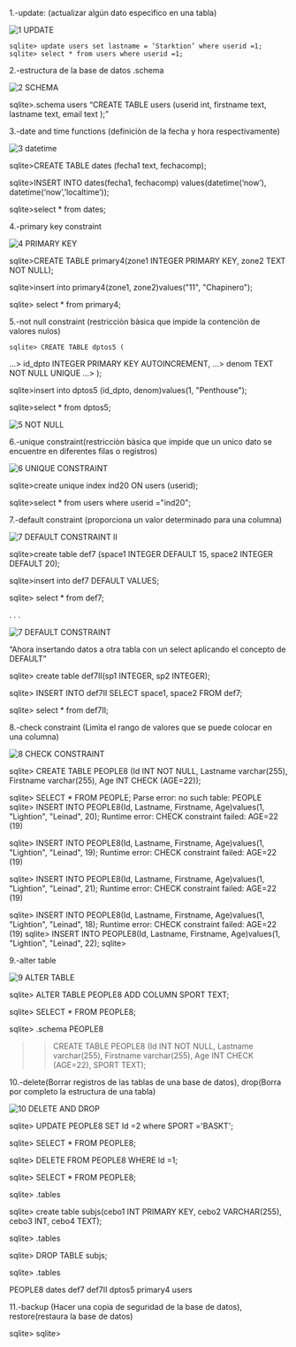 1.-update: (actualizar algún dato especìfico en una tabla)


![1 UPDATE](https://user-images.githubusercontent.com/107563009/200398825-ede64d3d-0a87-420b-8b13-5b21a0edf42f.PNG)
 
 
	sqlite> update users set lastname = ‘Starktion’ where userid =1;
	sqlite> select * from users where userid =1;
 

2.-estructura de la base de datos .schema

![2 SCHEMA](https://user-images.githubusercontent.com/107563009/200427188-f983620b-9f22-4d7a-bbe6-d19827d68948.PNG)
 
sqlite>.schema users
“CREATE TABLE users (userid int, firstname text, lastname text, email text );”
 
 
3.-date and time functions (definiciòn de la fecha y hora respectivamente)

![3 datetime](https://user-images.githubusercontent.com/107563009/200427213-b434c8da-16f6-49f8-a4ef-17cf716252bc.PNG)
 
sqlite>CREATE TABLE dates (fecha1 text, fechacomp);
 
sqlite>INSERT INTO dates(fecha1, fechacomp) values(datetime(‘now’), datetime(‘now’,’localtime’));
 
sqlite>select * from dates;
 
 
4.-primary key constraint

![4 PRIMARY KEY](https://user-images.githubusercontent.com/107563009/200427235-dcafb0e2-8ecd-4b41-96e1-75d2f1b4b999.PNG)
 
sqlite>CREATE TABLE primary4(zone1 INTEGER PRIMARY KEY, zone2 TEXT NOT NULL);
 
sqlite>insert into primary4(zone1, zone2)values("11", "Chapinero");
 
sqlite> select * from primary4;
 
 
5.-not null constraint (restricciòn bàsica que impide la contenciòn de valores nulos)
 
	sqlite> CREATE TABLE dptos5 (
   ...>  id_dpto INTEGER PRIMARY KEY AUTOINCREMENT,
   ...>  denom TEXT NOT NULL UNIQUE
   ...> );
 
sqlite>insert into dptos5 (id_dpto, denom)values(1, "Penthouse");
 
sqlite>select * from dptos5;

![5 NOT NULL](https://user-images.githubusercontent.com/107563009/200427245-b323d64f-535a-411c-8d81-ffe0ef1171b7.PNG)
 
 
6.-unique constraint(restricciòn bàsica que impide que un unico dato se encuentre en diferentes filas o registros)

![6 UNIQUE CONSTRAINT](https://user-images.githubusercontent.com/107563009/200427265-78d9c9f7-654c-462d-a586-12964e9250a8.PNG)
 
sqlite>create unique index ind20 ON users (userid);
 
sqlite>select * from users where userid ="ind20";
 

7.-default constraint (proporciona un valor determinado para una columna)

![7 DEFAULT CONSTRAINT II](https://user-images.githubusercontent.com/107563009/200427293-bfc8ecbb-16e6-41f2-911d-d2e209c3b233.PNG)

 
sqlite>create table def7 (space1 INTEGER DEFAULT 15, space2 INTEGER DEFAULT 20);
 
sqlite>insert into def7 DEFAULT VALUES;
 
sqlite> select * from def7;
 
.
.
.

![7 DEFAULT CONSTRAINT](https://user-images.githubusercontent.com/107563009/200427318-52946e91-1413-43a5-abea-416465a4cd80.PNG)

“Ahora insertando datos a otra tabla con un select aplicando el concepto de DEFAULT”
 
sqlite> create table def7II(sp1 INTEGER, sp2 INTEGER);
 
sqlite> INSERT INTO def7II SELECT space1, space2 FROM def7;
 
sqlite> select * from def7II;
 
 
 

8.-check constraint (Limìta el rango de valores que se puede colocar en una columna)

![8 CHECK CONSTRAINT](https://user-images.githubusercontent.com/107563009/200427350-d7bffad2-3117-4627-9e8f-653d4c6d90a6.PNG)
 
sqlite> CREATE TABLE PEOPLE8 (Id INT NOT NULL, Lastname varchar(255), Firstname varchar(255), Age INT CHECK (AGE=22));
 
sqlite> SELECT * FROM PEOPLE;
Parse error: no such table: PEOPLE
sqlite> INSERT INTO PEOPLE8(Id, Lastname, Firstname, Age)values(1, "Lightion", "Leinad", 20);
Runtime error: CHECK constraint failed: AGE=22 (19)
 
sqlite> INSERT INTO PEOPLE8(Id, Lastname, Firstname, Age)values(1, "Lightion", "Leinad", 19);
Runtime error: CHECK constraint failed: AGE=22 (19)
 
sqlite> INSERT INTO PEOPLE8(Id, Lastname, Firstname, Age)values(1, "Lightion", "Leinad", 21);
Runtime error: CHECK constraint failed: AGE=22 (19)
 
sqlite> INSERT INTO PEOPLE8(Id, Lastname, Firstname, Age)values(1, "Lightion", "Leinad", 18);
Runtime error: CHECK constraint failed: AGE=22 (19)
sqlite> INSERT INTO PEOPLE8(Id, Lastname, Firstname, Age)values(1, "Lightion", "Leinad", 22);
sqlite>
 
 
9.-alter table

![9 ALTER TABLE](https://user-images.githubusercontent.com/107563009/200427367-60cb5705-db9d-40ab-95ed-bb46dfbc6810.PNG)
 
sqlite> ALTER TABLE PEOPLE8 ADD COLUMN SPORT TEXT;
 
sqlite> SELECT * FROM PEOPLE8;
 
sqlite> .schema PEOPLE8
 
>>CREATE TABLE PEOPLE8 (Id INT NOT NULL, Lastname varchar(255), Firstname varchar(255), Age INT CHECK (AGE=22), SPORT TEXT);
 
 
10.-delete(Borrar registros de las tablas de una base de datos), drop(Borra por completo la estructura de una tabla)

![10 DELETE AND DROP](https://user-images.githubusercontent.com/107563009/200427388-8e28ae55-b0d7-4a85-9836-2d3a036d9946.PNG)
 
sqlite> UPDATE PEOPLE8 SET Id =2 where SPORT ='BASKT';
 
sqlite> SELECT * FROM PEOPLE8;
 
sqlite> DELETE FROM PEOPLE8 WHERE Id =1;
 
sqlite> SELECT * FROM PEOPLE8;
 
sqlite> .tables
 
sqlite> create table subjs(cebo1 INT PRIMARY KEY, cebo2 VARCHAR(255), cebo3 INT, cebo4 TEXT);
 
sqlite> .tables
 
sqlite> DROP TABLE subjs;
 
sqlite> .tables
 
PEOPLE8   dates     def7      def7II    dptos5    primary4  users
 
 
11.-backup (Hacer una copia de seguridad de la base de datos), restore(restaura la base de datos)
 
sqlite>
sqlite>
